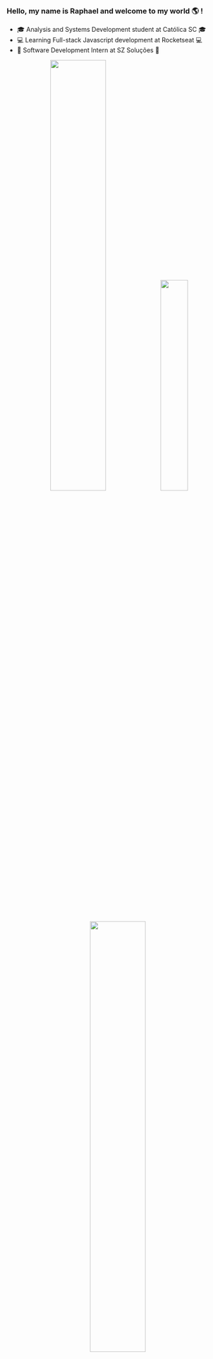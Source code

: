 ### Hello, my name is Raphael and welcome to my world 🌎 !

- :mortar_board: Analysis and Systems Development student at Católica SC :mortar_board:
- :computer: Learning Full-stack Javascript development at Rocketseat :computer:
- :briefcase: Software Development Intern at SZ Soluções :briefcase:

<div align="center">  
  <img width="50%" src="https://github-readme-stats-sigma-five.vercel.app/api?username=RaphaelSBarros&show_icons=true&count_private=true&hide_border=true&title_color=c792ea&icon_color=00bfbf&text_color=7fdbca&bg_color=011627"/> 
  <img width="35%" src="https://github-readme-stats.vercel.app/api/top-langs?username=RaphaelSBarros&show_icons=true&locale=en&hide_border=true&layout=compact&title_color=c792ea&icon_color=00bfbf&text_color=7fdbca&bg_color=011627"/>
  <img width="50%" src="https://github.r2v.ch/codewars?user=RaphaelSBarros&theme=nightowl&hide_clan=true"/>
</div>

## Main skills:

  ![HTML](https://img.shields.io/badge/HTML-%23E34F26.svg?style=for-the-badge&logo=html5&logoColor=white)
  ![CSS](https://img.shields.io/badge/CSS-1572B6?style=for-the-badge&logo=css3&logoColor=fff)
  ![TailwindCSS](https://img.shields.io/badge/Tailwind%20CSS-%2338B2AC.svg?style=for-the-badge&logo=tailwind-css&logoColor=white)
  ![JavaScript](https://img.shields.io/badge/JavaScript-F7DF1E?style=for-the-badge&logo=javascript&logoColor=000)
  ![TypeScript](https://img.shields.io/badge/TypeScript-3178C6?style=for-the-badge&logo=typescript&logoColor=fff)
  ![React](https://img.shields.io/badge/React-%2320232a.svg?style=for-the-badge&logo=react&logoColor=%2361DAFB)
  ![Next.js](https://img.shields.io/badge/Next.js-black?style=for-the-badge&logo=next.js&logoColor=white)
  ![NodeJS](https://img.shields.io/badge/Node.js-6DA55F?style=for-the-badge&logo=node.js&logoColor=white)
  ![Nest](https://img.shields.io/badge/Nest.js-%23E0234E.svg?style=for-the-badge&logo=nestjs&logoColor=white)
  ![React Native](https://img.shields.io/badge/React_Native-%2320232a.svg?logo=react&logoColor=%2361DAFB)

  
- #### Databases:
  ![MySQL](https://img.shields.io/badge/MySQL-4479A1?style=for-the-badge&logo=mysql&logoColor=fff)
  ![Postgres](https://img.shields.io/badge/Postgres-%23316192.svg?style=for-the-badge&logo=postgresql&logoColor=white)
  
- #### Tests:
  ![Jest](https://img.shields.io/badge/Jest-C21325?style=for-the-badge&logo=jest&logoColor=fff)

- #### Version Control:
  ![Git](https://img.shields.io/badge/Git-F05032?style=for-the-badge&logo=git&logoColor=fff)
  ![GitHub](https://img.shields.io/badge/GitHub-%23121011.svg?style=for-the-badge&logo=github&logoColor=white)

- #### Project Management:
  ![Jira](https://img.shields.io/badge/jira-%230A0FFF.svg?style=for-the-badge&logo=jira&logoColor=white)
  ![Trello](https://img.shields.io/badge/Trello-%23026AA7.svg?style=for-the-badge&logo=Trello&logoColor=white)
  ![Confluence](https://img.shields.io/badge/confluence-%23172BF4.svg?style=for-the-badge&logo=confluence&logoColor=white)

## Let's Talk!
  [![Gmail](https://img.shields.io/badge/Gmail-D14836?style=for-the-badge&logo=gmail&logoColor=white)](mailto:raphaelalexsandr01@gmail.com)
  [![LinkedIn](https://img.shields.io/badge/LinkedIn-0A66C2?style=for-the-badge&logo=linkedin&logoColor=fff)](https://linkedin.com/in/raphael-alexsandro-25331a237)

##
